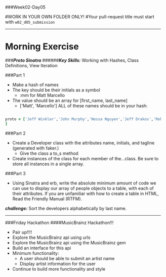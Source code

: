 ###Week02-Day05

#WORK IN YOUR OWN FOLDER ONLY!
#Your pull-request title must start with `w02_d05_submission`

---

# Morning Exercise

###***Proto Sinatra***
######***Key Skills:*** Working with Hashes, Class Definitions, View Iteration

###Part 1
- Make a hash of names
 - The key should be their initials as a symbol
	- :mm for Matt Marcello
- The value should be an array for [first_name, last_name]
	- ['Matt', 'Marcello']
ALL of these names should be in your hash:

```ruby 

proto = ['Jeff Winkler','John Murphy','Nessa Nguyen','Jeff Drakos','Rebecca Strong','Gardner Lonsberry' ,'Jonathan Gean','Nathaniel Tuvera','Tim Hannes','Aziz Hasanov','Chris Heuberger','Dmitry Shamis' ,'Corey Leveen','Paul Hiam','Steven Doran','Ben Karl','Kristen Tonga','Wake Lankard','Carlos Pichardo' ,'Paul Gasberra','Andrea Trapp','Adam Schneider','Heidi Williams-Foy'
]
```

###Part 2
- Create a Developer class with the attributes name, initials, and tagline (generated with faker.)
	- Give the class a to_s method
- Create instances of the class for each member of the...class.  Be sure to store all instances in a single array.  

###Part 3
- Using Sinatra and erb, write the absolute minimum amount of code we can use to display our array of people objects to a table, with each of their attributes.  If you are unfamiliar with how to create a table in HTML, Read the Friendly Manual (RTFM).

***challenge:*** Sort the developers alphabetically by last name.





---

###Friday Hackathon
####MusicBrainz Hackathon!!!
- Pair up!!!!
- Explore the MusicBrainz api using urls
- Explore the MusicBrainz api using the MusicBrainz gem
- Build an interface for this api
- Minimum functionality:
	- A user should be able to submit an artist name
	- Display artist information for the user
- Continue to build more functionality and style


